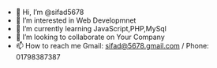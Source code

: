 - 👋 Hi, I’m @sifad5678
- 👀 I’m interested in Web Developmnet
- 🌱 I’m currently learning JavaScript,PHP,MySql
- 💞️ I’m looking to collaborate on Your Company
- 📫 How to reach me Gmail: sifad@5678.gmail.com / Phone: 01798387387


